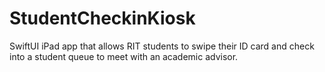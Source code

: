 # StudentCheckinKiosk
SwiftUI iPad app that allows RIT students to swipe their ID card and check into a student queue to meet with an academic advisor.
